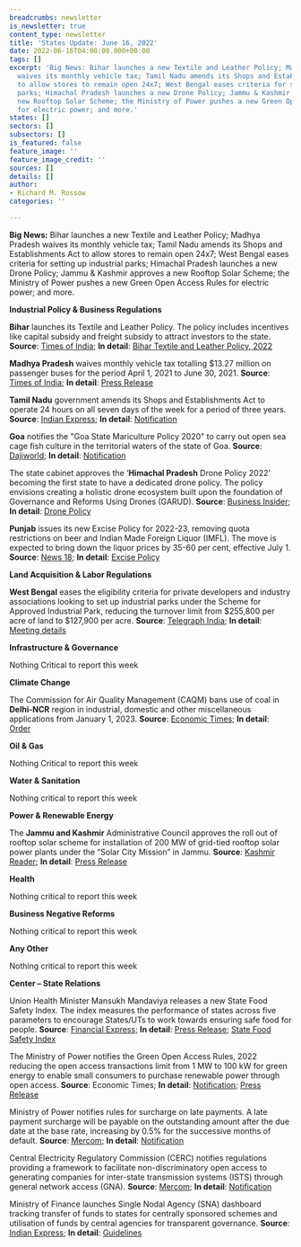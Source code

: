 ```yaml
---
breadcrumbs: newsletter
is_newsletter: true
content_type: newsletter
title: 'States Update: June 16, 2022'
date: 2022-06-16T04:00:00.000+00:00
tags: []
excerpt: 'Big News: Bihar launches a new Textile and Leather Policy; Madhya Pradesh
  waives its monthly vehicle tax; Tamil Nadu amends its Shops and Establishments Act
  to allow stores to remain open 24x7; West Bengal eases criteria for setting up industrial
  parks; Himachal Pradesh launches a new Drone Policy; Jammu & Kashmir approves a
  new Rooftop Solar Scheme; the Ministry of Power pushes a new Green Open Access Rules
  for electric power; and more.'
states: []
sectors: []
subsectors: []
is_featured: false
feature_image: ''
feature_image_credit: ''
sources: []
details: []
author:
- Richard M. Rossow
categories: ''

---
```

**Big News:** Bihar launches a new Textile and Leather Policy; Madhya Pradesh waives its monthly vehicle tax; Tamil Nadu amends its Shops and Establishments Act to allow stores to remain open 24x7; West Bengal eases criteria for setting up industrial parks; Himachal Pradesh launches a new Drone Policy; Jammu & Kashmir approves a new Rooftop Solar Scheme; the Ministry of Power pushes a new Green Open Access Rules for electric power; and more.

**Industrial Policy & Business Regulations**

**Bihar** launches its Textile and Leather Policy. The policy includes incentives like capital subsidy and freight subsidy to attract investors to the state. **Source**: [Times of India](https://timesofindia.indiatimes.com/city/patna/bihar-cm-nitish-kumar-launches-textile-leather-policy-to-attract-investors/articleshow/92093154.cms); **In detail**: [Bihar Textile and Leather Policy, 2022](http://www.udyogmitrabihar.in/docs/policies/Bihar-Textile-Leather-Policy-2022-English-7June22.pdf#new_tab)

**Madhya Pradesh** waives monthly vehicle tax totalling $13.27 million on passenger buses for the period April 1, 2021 to June 30, 2021. **Source**: [Times of India](https://timesofindia.indiatimes.com/city/bhopal/madhya-pradesh-waives-off-3-months-tax-on-passenger-buses/articleshow/92069670.cms); **In detail**: [Press Release](https://www.mpinfo.org/Home/CabinetDetails?newsid=220607S2&fontname=FontEnglish&LocID=32&pubdate=06/07/2022)

**Tamil Nadu** government amends its Shops and Establishments Act to operate 24 hours on all seven days of the week for a period of three years. **Source**: [Indian Express](https://indianexpress.com/article/cities/chennai/tamil-nadu-covid-curbs-lifted-commercial-establishment-shops-7960212/); **In detail**: [Notification](http://www.stationeryprinting.tn.gov.in/extraordinary/2022/317_Ex_II_2.pdf)

**Goa** notifies the "Goa State Mariculture Policy 2020" to carry out open sea cage fish culture in the territorial waters of the state of Goa. **Source**: [Dajiworld](https://www.daijiworld.com/news/newsDisplay?newsID=967290); **In detail**: [Notification](https://www.goa.gov.in/wp-content/uploads/2022/06/Govt-Notifies-Goa-State-Mariculture-Policy.pdf)

The state cabinet approves the ‘**Himachal Pradesh** Drone Policy 2022’ becoming the first state to have a dedicated drone policy. The policy envisions creating a holistic drone ecosystem built upon the foundation of Governance and Reforms Using Drones (GARUD). **Source**: [Business Insider](https://www.businessinsider.in/policy/news/himachal-pradesh-becomes-the-first-indian-state-to-approve-a-policy-for-drones/articleshow/92060107.cms); **In detail**: [Drone Policy](http://rajpatrahimachal.nic.in/OPENFILE1.aspx?ID=%2055/GAZETTE/2022-13/06/2022%20&etype=SPECIAL)

**Punjab** issues its new Excise Policy for 2022-23, removing quota restrictions on beer and Indian Made Foreign Liquor (IMFL). The move is expected to bring down the liquor prices by 35-60 per cent, effective July 1. **Source**: [News 18](https://www.news18.com/news/business/liquor-prices-in-punjab-may-drop-by-up-to-60-after-new-excise-policy-know-details-5338069.html); **In detail**: [Excise Policy](https://excise.punjab.gov.in/CommonUser/Portal_New_Portal_Acts_Rules_Cirular.aspx?type=0)

**Land Acquisition & Labor Regulations**

**West Bengal** eases the eligibility criteria for private developers and industry associations looking to set up industrial parks under the Scheme for Approved Industrial Park, reducing the turnover limit from $255,800 per acre of land to $127,900 per acre. **Source**: [Telegraph India](https://www.telegraphindia.com/business/bengal-government-eases-industrial-park-rules/cid/1868892); **In detail**: [Meeting details](http://www.myenterprisewb.in/home/download/akhuWUtBM1NHb2QxekVPYW9nV2RldVhSMXJHUW1zbUNDdHlkNks5TlBQQXRPQ3g3eHdwbHV0bG45U0tuWHRUN2RXNGV1QjM4RnVlY1ovMTArWmlnMnVoUGZRaHU1cUpHWEJ2WFdZbVlBR2dGbndiYTQxNFo5K0NyQVBtVzg5cGU)

**Infrastructure & Governance**

Nothing Critical to report this week

**Climate Change**

The Commission for Air Quality Management (CAQM) bans use of coal in **Delhi-NCR** region in industrial, domestic and other miscellaneous applications from January 1, 2023. **Source**: [Economic Times](https://energy.economictimes.indiatimes.com/news/coal/air-quality-panel-bans-use-of-coal-in-delhi-ncr-from-next-year/92078638); **In detail**: [Order](https://caqm.nic.in/WriteReadData/RTF/Dir.No.64-dt-02.06.20223e8419cb-1289-42f7-b64d-1cff8c83f10a.pdf)

**Oil & Gas**

Nothing Critical to report this week

**Water & Sanitation**

Nothing critical to report this week

**Power & Renewable Energy**

The **Jammu and Kashmir** Administrative Council approves the roll out of rooftop solar scheme for installation of 200 MW of grid-tied rooftop solar power plants under the “Solar City Mission” in Jammu. **Source**: [Kashmir Reader](https://kashmirreader.com/2022/06/12/ac-approves-roll-out-of-rooftop-solar-scheme-in-jammu-and-kashmir/); **In detail**: [Press Release](http://www.jkdirinf.in/NewsDescription.aspx?ID=88602)

**Health**

Nothing critical to report this week

**Business Negative Reforms**

Nothing critical to report this week

**Any Other**

Nothing critical to report this week

**Center – State Relations**

Union Health Minister Mansukh Mandaviya releases a new State Food Safety Index. The index measures the performance of states across five parameters to encourage States/UTs to work towards ensuring safe food for people. **Source**: [Financial Express](https://www.financialexpress.com/lifestyle/mansukh-mandaviya-state-food-safety-index-fssai/2552433/); **In detail**: [Press Release](https://pib.gov.in/PressReleasePage.aspx?PRID=1831794); [State Food Safety Index](https://www.fssai.gov.in/upload/uploadfiles/files/Report_SFSI_06_06_2022.pdf)

The Ministry of Power notifies the Green Open Access Rules, 2022 reducing the open access transactions limit from 1 MW to 100 kW for green energy to enable small consumers to purchase renewable power through open access. **Source**: Economic Times; **In detail**: [Notification](https://egazette.nic.in/WriteReadData/2022/236345.pdf); [Press Release](https://pib.gov.in/Pressreleaseshare.aspx?PRID=1831832)

Ministry of Power notifies rules for surcharge on late payments. A late payment surcharge will be payable on the outstanding amount after the due date at the base rate, increasing by 0.5% for the successive months of default. **Source**: [Mercom](https://mercomindia.com/discoms-allowed-clear-dues-generators-48-installments/); **In detail**: [Notification](https://egazette.nic.in/WriteReadData/2022/236266.pdf)

Central Electricity Regulatory Commission (CERC) notifies regulations providing a framework to facilitate non-discriminatory open access to generating companies for inter-state transmission systems (ISTS) through general network access (GNA). **Source**: [Mercom](https://mercomindia.com/cerc-connectivity-general-network-access-regulations/); **In detail**: [Notification](https://cercind.gov.in/regulations/175-Notification.pdf)

Ministry of Finance launches Single Nodal Agency (SNA) dashboard tracking transfer of funds to states for centrally sponsored schemes and utilisation of funds by central agencies for transparent governance. **Source**: [Indian Express](https://indianexpress.com/article/business/single-nodal-agency-launch-fm-transparent-governance-7957821/); **In detail**: [Guidelines](https://dof.gov.in/documents/office-orders/guidelines-implementation-single-nodal-agencies)
